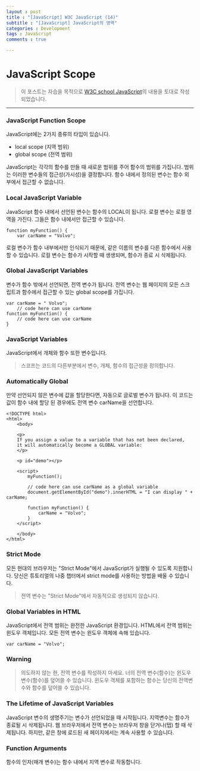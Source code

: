```yaml
---
layout : post
title : "[JavaScript] W3C JavaScript (14)"
subtitle : "[JavaScript] JavaScript의 영역"
categories : Development
tags : JavaScript
comments : true

---
```


# JavaScript Scope

> 이 포스트는 자습을 목적으로 [W3C school JavaScript](https://www.w3schools.com/js/default.asp)의 내용을 토대로 작성되었습니다.

_ _ _

### JavaScript Function Scope

JavaScript에는 2가지 종류의 타입이 있습니다.
+ local scope (지역 범위)
+ global scope (전역 범위)

JavaScript는 각각의 함수를 만들 때 새로운 범위를 주어 함수의 범위를 가집니다.
범위는 이러한 변수들의 접근성(가시성)을 결정합니다.
함수 내에서 정의된 변수는 함수 외부에서 접근할 수 없습니다.

### Local JavaScript Variable

JavaScript 함수 내에서 선언된 변수는 함수의 LOCAL이 됩니다.
로컬 변수는 로컬 영역을 가진다. 그들은 함수 내에서만 접근할 수 있습니다.

```
function myFunction() {
    var carName = "Volvo";
```

로컬 변수가 함수 내부에서만 인식되기 때문에, 같은 이름의 변수를 다른 함수에서 사용할 수 있습니다.
로컬 변수는 함수가 시작할 때 생생되며, 함수가 종료 시 삭제됩니다.

### Global JavaScript Variables

변수가 함수 밖에서 선언되면, 전역 변수가 됩니다.
전역 변수는 웹 페이지의 모든 스크립트과 함수에서 접근할 수 있는 global scope를 가집니다.

```
var carName = " Volvo";
	// code here can use carName
function myFunction() {
    // code here can use carName 
}
```

### JavaScript Variables

JavaScript에서 개체와 함수 또한 변수입니다.
> 스코프는 코드의 다른부분에서 변수, 개체, 함수의 접근성을 정의합니다.

### Automatically Global

만약 선언되지 않은 변수에 값을 할당한다면, 자동으로 글로벌 변수가 됩니다. 이 코드는 값이 함수 내에 할당 된 경우에도 전역 변수 carName을 선언합니다.

```
<!DOCTYPE html>
<html>
    <body>

    <p>
    If you assign a value to a variable that has not been declared,
    it will automatically become a GLOBAL variable:
    </p>

    <p id="demo"></p>

    <script>
        myFunction();

        // code here can use carName as a global variable
        document.getElementById("demo").innerHTML = "I can display " + carName;

        function myFunction() {
            carName = "Volvo";
        }
    </script>

    </body>
</html>
```

### Strict Mode

모든 현대의 브라우저는 "Strict Mode"에서 JavaScript가 실행될 수 있도록 지원합니다. 당신은 튜토리얼의 나중 챕터에서 strict mode를 사용하는 방법을 배울 수 있습니다.

> 전역 변수는 "Strict Mode"에서 자동적으로 생성되지 않습니다.

### Global Variables in HTML

JavaScript에서 전역 범위는 완전한 JavaScript 환경입니다.
HTML에서 전역 범위는 윈도우 객체입니다. 모든 전역 변수는 윈도우 객체에 속해 있습니다.

```
var carName = "Volvo";
```


### Warning

> 의도하지 않는 한, 전역 변수를 작성하지 마세요.
> 너의 전역 변수(함수)는 윈도우 변수(함수)를 덮어쓸 수 있습니다.
> 윈도우 객체를 포함하는 함수는 당신의 전역변수와 함수를 덮어쓸 수 있습니다.

### The Lifetime of JavaScript Variables

JavaScript 변수의 생명주기는 변수가 선언되었을 때 시작됩니다.
지역변수는 함수가 종료될 시 삭제됩니다.
웹 브라우저에서 전역 변수는 브라우저 창을 닫거나(탭) 할 때 삭제됩니다. 하지만, 같은 창에 로드된 새 페이지에서는 계속 사용할 수 있습니다.

### Function Arguments

함수의 인자(매개 변수)는 함수 내에서 지역 변수로 작동합니다.